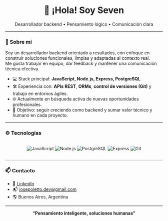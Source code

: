 <h1 align="center">👋 ¡Hola! Soy Seven</h1>
<p align="center">Desarrollador backend • Pensamiento lógico • Comunicación clara</p>

---

### 🧠 Sobre mí

Soy un desarrollador backend orientado a resultados, con enfoque en construir soluciones funcionales, limpias y adaptadas al contexto real.  
Me gusta trabajar en equipo, dar feedback y mantener una comunicación técnica efectiva.  

- 💻 Stack principal: **JavaScript, Node.js, Express, PostgreSQL**
- 🛠 Experiencia con: **APIs REST**, **ORMs**, **control de versiones (Git)** y trabajo en entornos ágiles.
- 🌐 Actualmente en búsqueda activa de nuevas oportunidades profesionales.
- 🎯 Objetivo: seguir creciendo como backend y sumar valor técnico y humano en cada proyecto.

---

### ⚙️ Tecnologías

<div style="display: flex; justify-content: space-around">
  
![JavaScript](https://img.shields.io/badge/-JavaScript-F7DF1E?style=flat&logo=javascript&logoColor=000)
![Node.js](https://img.shields.io/badge/-Node.js-339933?style=flat&logo=nodedotjs&logoColor=fff)
![PostgreSQL](https://img.shields.io/badge/-PostgreSQL-4169E1?style=flat&logo=postgresql&logoColor=fff)
![Express](https://img.shields.io/badge/-Express-000000?style=flat&logo=express&logoColor=fff)
![Git](https://img.shields.io/badge/-Git-F05032?style=flat&logo=git&logoColor=fff)

</div>

---

### 📫 Contacto

- 💼 [LinkedIn](https://www.linkedin.com/in/jos%C3%A8-poletto-a84a6b265/)
- 📬 josepoletto.dev@gmail.com  
- 🌎 Buenos Aires, Argentina

---

<p align="center"><strong>“Pensamiento inteligente, soluciones humanas”</strong></p>
